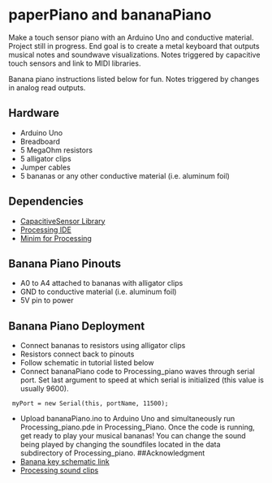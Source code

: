 # paperPiano and bananaPiano
Make a touch sensor piano with an Arduino Uno and conductive material. Project still in progress. End goal is to create a metal keyboard that outputs musical notes and soundwave visualizations. Notes triggered by capacitive touch sensors and link to MIDI libraries. 

Banana piano instructions listed below for fun. Notes triggered by changes in analog read outputs.

## Hardware
* Arduino Uno
* Breadboard
* 5 MegaOhm resistors
* 5 alligator clips
* Jumper cables
* 5 bananas or any other conductive material (i.e. aluminum foil)
## Dependencies
* [CapacitiveSensor Library](https://playground.arduino.cc/Main/CapacitiveSensor?from=Main.CapSense)
* [Processing IDE](https://processing.org/reference/libraries/)
* [Minim for Processing](http://code.compartmental.net/tools/minim/)
## Banana Piano Pinouts
* A0 to A4 attached to bananas with alligator clips
* GND to conductive material (i.e. aluminum foil)
* 5V pin to power
## Banana Piano Deployment
* Connect bananas to resistors using alligator clips
* Resistors connect back to pinouts
* Follow schematic in tutorial listed below
* Connect bananaPiano code to Processing_piano waves through serial port. Set last argument to speed at which serial is initialized (this value is usually 9600).
```
 myPort = new Serial(this, portName, 11500);
```
* Upload bananaPiano.ino to Arduino Uno and simultaneously run Processing_piano.pde in Processing_Piano. Once the code is running, get ready to play your musical bananas! You can change the sound being played by changing the soundfiles located in the data subdirectory of Processing_piano.
##Acknowledgment
* [Banana key schematic link](https://www.jameco.com/Jameco/workshop/JamecoBuilds/banana-piano.html%20?trk_msg=05678RI7BPR47BKDLTOJBBCRQ8&trk_contact=H2SHLE4U1QAHGPQD5O6D5J06AC&utm_source=Listrak&utm_medium=Email&utm_term=Banana+Piano&utm_campaign=January+Newsletter+2016&utm_content=January+Newsletter+2016)
* [Processing sound clips](http://www.capacitivetouchscreen.info/paper-piano-diy-arduino-project/)